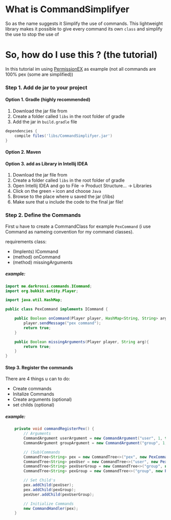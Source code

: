 
# What is CommandSimplifyer

So as the name suggests it Simplify the use of commands.
This lightweight library makes it possible to give every command its own ```class``` and simplify the use to stop the use of 


# So, how do I use this ? (the tutorial)

In this tutorial im using [PermissionEX](https://dev.bukkit.org/projects/permissionsex) as example (not all commands are 100% pex (some are simplified))


### Step 1. Add de jar to your project

#### Option 1. Gradle (highly recommended)
1. Download the jar file from <url>
2. Create a folder called ```libs``` in the root folder of gradle
3. Add the jar in ```build.gradle``` file
```gradle
dependencies {
    compile files('libs/CommandSimplifyer.jar')
}
```
#### Option 2. Maven
<TRY>

#### Option 3.  add as Library in Intellij IDEA
1. Download the jar file from <url>
2. Create a folder called ```libs``` in the root folder of gradle
3. Open Intellij IDEA and go to File → Product Structure... → Libraries
4. Click on the green ```+```  icon and choose ```Java``` 
5. Browse to the place where u saved the jar (<rootfolder>/libs)
6. Make sure that u include the code to the final jar file!

### Step 2. Define the Commands 
First u have to create a CommandClass for example ```PexCommand``` (i use <command name>Command as nameing convention for my command classes).

requirements class:
- (Implents) ICommand
- (method) onCommand
- (method) missingArguments

##### example:

```java
import me.darkrossi.commands.ICommand;
import org.bukkit.entity.Player;

import java.util.HashMap;

public class PexCommand implements ICommand {

    public Boolean onCommand(Player player, HashMap<String, String> args) {
        player.sendMessage("pex command");
        return true;
    }

    public Boolean missingArguments(Player player, String arg){
        return true;
    }
}
```

#### Step 3. Register the commands

There are 4 things u can to do:
- Create commands
- Initalize Commands
- Create arguments (optional)
- set childs (optional)

##### example:
```java
    private void commandRegisterPex() {
        // Arguments
        CommandArgument userArgument = new CommandArgument("user", 1, true);
        CommandArgument groupArgument = new CommandArgument("group", 1, true);

        // (Sub)Commands
        CommandTree<String> pex = new CommandTree<>("pex", new PexCommand());
        CommandTree<String> pexUser = new CommandTree<>("user", new PexUserCommand(), userArgument);
        CommandTree<String> pexUserGroup = new CommandTree<>("group", new PexUserGroupCommand(), groupArgument);
        CommandTree<String> pexGroup = new CommandTree<>("group", new PexGroupCommand(), groupArgument);

        // Set Child's
        pex.addChild(pexUser);
        pex.addChild(pexGroup);
        pexUser.addChild(pexUserGroup);

        // Initialize Commands
        new CommandHandler(pex);
    }
```